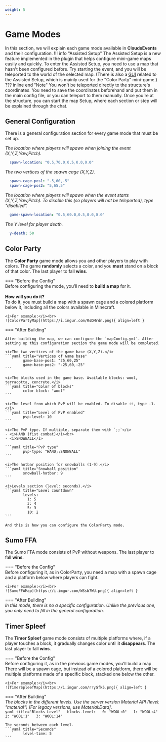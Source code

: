 ```yaml
---  
weight: 5  
---  
```


# Game Modes

In this section, we will explain each game mode available in <b>CloudsEvents</b> and their configuration.
!!! info "Assisted Setup"
    The Assisted Setup is a new feature implemented in the plugin that helps configure mini-game maps easily and quickly.
    To enter the Assisted Setup, you need to use a map that hasn't been configured before. Try starting the event, and you will be teleported to the world of the selected map. (There is also a [GUI](gui.md) related to the Assisted Setup, which is mainly used for the "Color Party" mini-game.)
??? inline end "Note"
    You won't be teleported directly to the structure's coordinates. You need to save the coordinates beforehand and put them in the main config file, or you can teleport to them manually.
    Once you’re at the structure, you can start the map Setup, where each section or step will be explained through the chat.<br>


## General Configuration
There is a general configuration section for every game mode that must be set up.

<i>The location where players will spawn when joining the event (X,Y,Z,Yaw,Pitch).</i>  
```yaml title="Coordinates"  
  spawn-location: "0.5,70.0,0.5,0.0,0.0"  
```
<i>The two vertices of the spawn cage (X,Y,Z).</i>  
```yaml title="Cage Coordinates"  
  spawn-cage-pos1: "-5,60,-5"  
  spawn-cage-pos2: "5,65,5"  
```  

<i>The location where players will spawn when the event starts (X,Y,Z,Yaw,Pitch). To disable this (so players will not be teleported), type "disabled".</i> 
```yaml title="Game Spawn"  
  game-spawn-location: "0.5,60.0,0.5,0.0,0.0"  
```  

<i>The Y level for player death.</i>  
```yaml title="Player Death"  
  y-death: 50  
```  

## Color Party 

The <b>Color Party</b> game mode allows you and other players to play with colors. The game <b>randomly</b> selects a color, and you <b>must</b> stand on a block of that color. The last player to fall <b>wins</b>.  

=== "Before the Config"  
    Before configuring the mode, you’ll need to <b>build a map</b> for it.<br><br> 
    <b>How will you do it?</b><br> 
    To do it, you must build a map with a spawn cage and a colored platform below it, including all the colors available in Minecraft.<br>
    
    <i>For example:</i><br> 
    ![ColorPartyMap](https://i.imgur.com/RsDMrdn.png){ align=left }  

=== "After Building"  

    After building the map, we can configure the `mapConfig.yml`. After setting up this configuration section the game mode will be completed.  

    <i>The two vertices of the game base (X,Y,Z).</i>  
    ```yaml title="Vertices of Game base"  
            game-base-pos1: "25,60,25"  
            game-base-pos2: "-25,60,-25"  
    ```  

    <i>The blocks used in the game base. Available blocks: wool, terracotta, concrete.</i>  
    ```yaml title="Color of blocks"  
            color-block: "wool"  
    ```  

    <i>The level from which PvP will be enabled. To disable it, type -1.</i>  
    ```yaml title="Level of PvP enabled"  
            pvp-level: 10  
    ```  

    <i>The PvP type. If multiple, separate them with `;;`</i>  
    - <i>HAND (fist combat)</i><br>
    - <i>SNOWBALL</i>

    ```yaml title="PvP type"  
            pvp-type: "HAND;;SNOWBALL"  
    ```  

    <i>The hotbar position for snowballs (1-9).</i> 
    ```yaml title="Snowball position"  
            snowball-hotbar: 9  
    ```  

    <i>Levels section (level: seconds).</i>  
    ```yaml title="Level countdown"  
            levels:  
              1: 5  
              3: 4  
              5: 3  
              10: 2  
    ```  

    And this is how you can configure the ColorParty mode.  

## Sumo FFA  
The Sumo FFA mode consists of PvP without weapons. The last player to fall <b>wins</b>.  

=== "Before the Config"  
    Before configuring it, as in ColorParty, you need a map with a spawn cage and a platform below where players can fight.<br> 

    <i>For example:</i><br>
    ![SumoFFAMap](https://i.imgur.com/WSsb7WU.png){ align=left }  

=== "After Building"  
    <i>In this mode, there is no a specific configuration. Unlike the previous one, you only need to fill in the general configuration.</i>

## Timer Spleef  
The <b>Timer Spleef</b> game mode consists of multiple platforms where, if a player touches a block, it gradually changes color until it <b>disappears</b>. The last player to fall <b>wins</b>.  

=== "Before the Config"  
    Before configuring it, as in the previous game modes, you'll build a map. There will be a spawn cage, but instead of a colored platform, there will be multiple platforms made of a specific block, stacked one below the other.<br> 

    <i>For example:</i><br>  
    ![TimerSpleefMap](https://i.imgur.com/rryGfk5.png){ align=left }  

=== "After Building"  
    <i>The blocks in the different levels. Use the server version Material API (level: "material") [For legacy versions, use Material:Data].</i>  
    ```yaml title="Blocks Level"  
            blocks-level:  
            0: "WOOL:0"  
            1: "WOOL:4"  
            2: "WOOL:1"  
            3: "WOOL:14"  
    ```  

    The seconds between each level.  
    ```yaml title="Seconds"  
            level-time: 5  
    ```